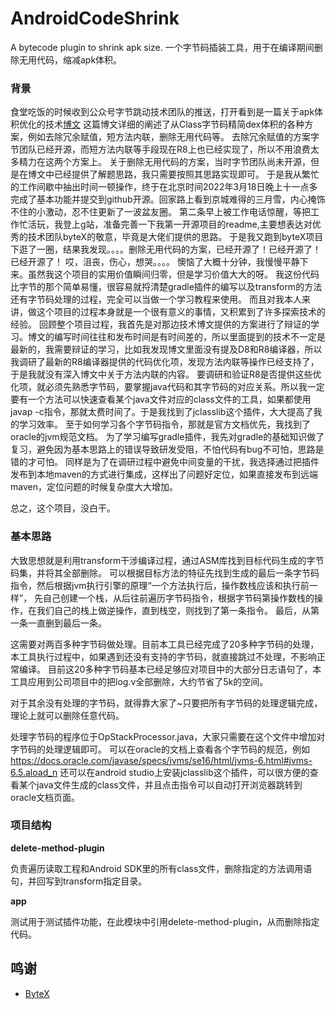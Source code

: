 # AndroidCodeShrink
A bytecode plugin to shrink apk size.
一个字节码插装工具，用于在编译期间删除无用代码，缩减apk体积。

### 背景

食堂吃饭的时候收到公众号字节跳动技术团队的推送，打开看到是一篇关于apk体积优化的技术[博文]( https://mp.weixin.qq.com/s/npT9MW4TQWH--fKsC_3NCQ )
这篇博文详细的阐述了从Class字节码精简dex体积的各种方案，例如去除冗余赋值，短方法内联，删除无用代码等。
去除冗余赋值的方案字节团队已经开源，而短方法内联等手段现在R8上也已经实现了，所以不用浪费太多精力在这两个方案上。
关于删除无用代码的方案，当时字节团队尚未开源，但是在博文中已经提供了解题思路，我只需要按照其思路实现即可。
于是我从繁忙的工作间歇中抽出时间一顿操作，终于在北京时间2022年3月18日晚上十一点多完成了基本功能并提交到github开源。回家路上看到京城难得的三月雪，内心掩饰不住的小激动，忍不住更新了一波盆友圈。
第二条早上被工作电话惊醒，等把工作忙活玩，我登上g站，准备完善一下我第一开源项目的readme,主要想表达对优秀的技术团队byteX的敬意，毕竟是大佬们提供的思路。
于是我又跑到byteX项目下逛了一圈，结果我发现。。。。删除无用代码的方案，已经开源了！已经开源了！已经开源了！
哎，沮丧，伤心，想哭。。。。
懊恼了大概十分钟，我慢慢平静下来。虽然我这个项目的实用价值瞬间归零，但是学习价值大大的呀。
我这份代码比字节的那个简单易懂，很容易就捋清楚gradle插件的编写以及transform的方法还有字节码处理的过程，完全可以当做一个学习教程来使用。
而且对我本人来讲，做这个项目的过程本身就是一个很有意义的事情，又积累到了许多探索技术的经验。
回顾整个项目过程，我首先是对那边技术博文提供的方案进行了辩证的学习。博文的编写时间往往和发布时间是有时间差的，所以里面提到的技术不一定是最新的，我需要辩证的学习，比如我发现博文里面没有提及D8和R8编译器，所以我调研了最新的R8编译器提供的代码优化项，发现方法内联等操作已经支持了，于是我就没有深入博文中关于方法内联的内容。
要调研和验证R8是否提供这些优化项，就必须先熟悉字节码，要掌握java代码和其字节码的对应关系。所以我一定要有一个方法可以快速查看某个java文件对应的class文件的工具，如果都使用javap -c指令，那就太费时间了。于是我找到了jclasslib这个插件，大大提高了我的学习效率。
至于如何学习各个字节码指令，那就是官方文档优先，我找到了oracle的jvm规范文档。
为了学习编写gradle插件，我先对gradle的基础知识做了复习，避免因为基本思路上的错误导致研发受阻，不怕代码有bug不可怕，思路是错的才可怕。
同样是为了在调研过程中避免中间变量的干扰，我选择通过把插件发布到本地maven的方式进行集成，这样出了问题好定位，如果直接发布到远端maven，定位问题的时候复杂度大大增加。

总之，这个项目，没白干。

### 基本思路

大致思想就是利用transform干涉编译过程，通过ASM库找到目标代码生成的字节码集，并将其全部删除。
可以根据目标方法的特征先找到生成的最后一条字节码指令，然后根据jvm执行引擎的原理“一个方法执行后，操作数栈应该和执行前一样”，
先自己创建一个栈，从后往前遍历字节码指令，根据字节码第操作数栈的操作，在我们自己的栈上做逆操作，直到栈空，则找到了第一条指令。
最后，从第一条一直删到最后一条。

这需要对两百多种字节码做处理。目前本工具已经完成了20多种字节码的处理，本工具执行过程中，如果遇到还没有支持的字节码，就直接跳过不处理，不影响正常编译。
目前这20多种字节码基本已经足够应对项目中的大部分日志语句了，本工具应用到公司项目中的把log.v全部删除，大约节省了5k的空间。

对于其余没有处理的字节码，就得靠大家了~只要把所有字节码的处理逻辑完成，理论上就可以删除任意代码。

处理字节码的程序位于OpStackProcessor.java，大家只需要在这个文件中增加对字节码的处理逻辑即可。
可以在oracle的文档上查看各个字节码的规范，例如 https://docs.oracle.com/javase/specs/jvms/se16/html/jvms-6.html#jvms-6.5.aload_n
还可以在android studio上安装jclasslib这个插件，可以很方便的查看某个java文件生成的class文件，并且点击指令可以自动打开浏览器跳转到oracle文档页面。

### 项目结构




**delete-method-plugin**

负责遍历读取工程和Android SDK里的所有class文件，删除指定的方法调用语句，并回写到transform指定目录。

**app**

测试用于测试插件功能，在此模块中引用delete-method-plugin，从而删除指定代码。

## 鸣谢

- [ByteX](https://github.com/bytedance/ByteX) 

